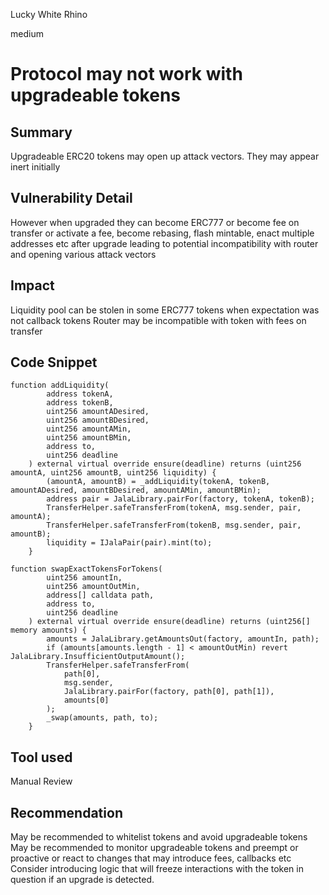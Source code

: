 Lucky White Rhino

medium

# Protocol may not work with upgradeable tokens

## Summary
Upgradeable ERC20 tokens may open up attack vectors. They may appear inert initially

## Vulnerability Detail
However when upgraded they can become ERC777 or become fee on transfer or activate a fee, become rebasing, flash mintable, enact multiple addresses etc  after upgrade leading to potential incompatibility with router and opening various attack vectors 

## Impact
Liquidity pool can be stolen in some ERC777 tokens when expectation was not callback tokens 
Router may be incompatible with token with fees on transfer


## Code Snippet
```solidity 
function addLiquidity(
        address tokenA,
        address tokenB,
        uint256 amountADesired,
        uint256 amountBDesired,
        uint256 amountAMin,
        uint256 amountBMin,
        address to,
        uint256 deadline
    ) external virtual override ensure(deadline) returns (uint256 amountA, uint256 amountB, uint256 liquidity) {
        (amountA, amountB) = _addLiquidity(tokenA, tokenB, amountADesired, amountBDesired, amountAMin, amountBMin);
        address pair = JalaLibrary.pairFor(factory, tokenA, tokenB);
        TransferHelper.safeTransferFrom(tokenA, msg.sender, pair, amountA);
        TransferHelper.safeTransferFrom(tokenB, msg.sender, pair, amountB);
        liquidity = IJalaPair(pair).mint(to);
    }
```


```solidity 
function swapExactTokensForTokens(
        uint256 amountIn,
        uint256 amountOutMin,
        address[] calldata path,
        address to,
        uint256 deadline
    ) external virtual override ensure(deadline) returns (uint256[] memory amounts) {
        amounts = JalaLibrary.getAmountsOut(factory, amountIn, path);
        if (amounts[amounts.length - 1] < amountOutMin) revert JalaLibrary.InsufficientOutputAmount();
        TransferHelper.safeTransferFrom(
            path[0],
            msg.sender,
            JalaLibrary.pairFor(factory, path[0], path[1]),
            amounts[0]
        );
        _swap(amounts, path, to);
    }
```

## Tool used
Manual Review

## Recommendation
May be recommended to whitelist tokens and avoid upgradeable tokens
May be recommended to monitor upgradeable tokens and preempt or proactive or react to changes that may introduce fees, callbacks etc 
Consider introducing logic that will freeze interactions with the token in question if an upgrade is detected.
